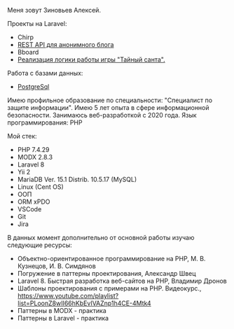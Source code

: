 Меня зовут Зиновьев Алексей.

Проекты на Laravel:
- Chirp
- <a href="https://github.com/al-zv/secret_santa">REST API для анонимного блога</a>
- Bboard
- <a href="https://github.com/al-zv/secret_santa">Реализация логики работы игры "Тайный санта".</a>

Работа с базами данных:
- <a href="https://github.com/al-zv/DBMS">PostgreSql</a>

Имею профильное образование по специальности: "Специалист по защите информации". Имею 5 лет опыта в сфере информационной безопасности.
Занимаюсь веб-разработкой с 2020 года. Язык программирования: PHP

Мой стек:
- PHP 7.4.29
- MODX 2.8.3
- Laravel 8
- Yii 2
- MariaDB Ver. 15.1 Distrib. 10.5.17 (MySQL)
- Linux (Cent OS)
- ООП
- ORM xPDO
- VSCode
- Git
- Jira

В данных момент дополнительно от основной работы изучаю следующие ресурсы:
* Объектно-ориентированное программирование на PHP,
М. В. Кузнецов, И. В. Симдянов
* Погружение в паттерны проектирования, Александр Швец
* Laravel 8. Быстрая разработка веб-сайтов на PHP, Владимир Дронов
* Шаблоны проектирования с примерами на PHP. Видеокурс., https://www.youtube.com/playlist?list=PLoonZ8wII66hKbEvIVAZnp1h4CE-4Mtk4
* Паттерны в MODX - практика
* Паттерны в Laravel - практика
